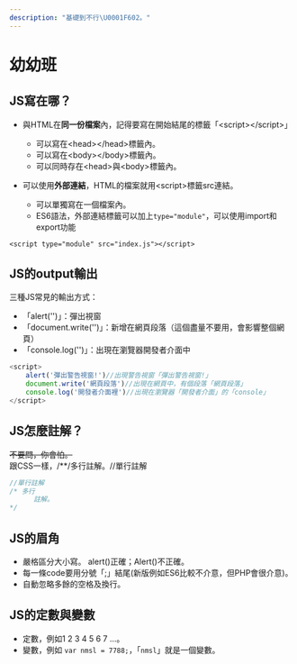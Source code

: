 ```yaml
---
description: "基礎到不行\U0001F602。"
---
```


# 幼幼班

## JS寫在哪？

* 與HTML在**同一份檔案**內，記得要寫在開始結尾的標籤「&lt;script&gt;&lt;/script&gt;」

  * 可以寫在&lt;head&gt;&lt;/head&gt;標籤內。
  * 可以寫在&lt;body&gt;&lt;/body&gt;標籤內。
  * 可以同時存在&lt;head&gt;與&lt;body&gt;標籤內。

* 可以使用**外部連結**，HTML的檔案就用&lt;script&gt;標籤src連結。
  * 可以單獨寫在一個檔案內。
  * ES6語法，外部連結標籤可以加上`type="module"`，可以使用import和export功能

```markup
<script type="module" src="index.js"></script>
```

## JS的output輸出

三種JS常見的輸出方式：

* 「alert\(''\)」：彈出視窗
* 「document.write\(''\)」：新增在網頁段落（這個盡量不要用，會影響整個網頁）
* 「console.log\(''\)」：出現在瀏覽器開發者介面中

```javascript
<script>
    alert('彈出警告視窗!')//出現警告視窗「彈出警告視窗!」
    document.write('網頁段落')//出現在網頁中，有個段落「網頁段落」
    console.log('開發者介面裡')//出現在瀏覽器「開發者介面」的「console」
</script>
```

## JS怎麼註解？

~~不要問，你會怕。~~  
跟CSS一樣，/\*\*/多行註解。//單行註解

```javascript
//單行註解
/* 多行
      註解。
*/
```

## JS的眉角

* 嚴格區分大小寫。 alert\(\)正確；Alert\(\)不正確。
* 每一條code要用分號「;」結尾\(新版例如ES6比較不介意，但PHP會很介意\)。
* 自動忽略多餘的空格及換行。

## JS的定數與變數

* 定數，例如1 2 3 4 5 6 7 ...。
* 變數，例如 `var nmsl = 7788;`，「`nmsl`」就是一個變數。

